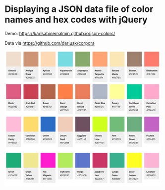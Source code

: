 # Displaying a JSON data file of color names and hex codes with jQuery

Demo: https://karisabinemalmin.github.io/json-colors/

Data via https://github.com/dariusk/corpora

![alt tag](screenshot.png)
